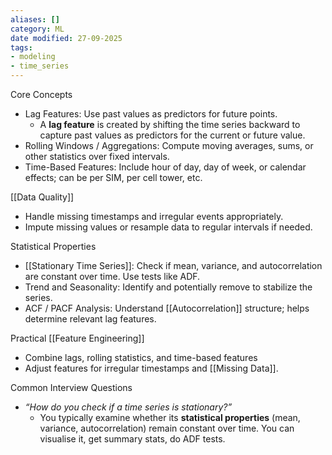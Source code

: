 ```yaml
---
aliases: []
category: ML
date modified: 27-09-2025
tags:
- modeling
- time_series
---
```

Core Concepts

* Lag Features: Use past values as predictors for future points.
	* A **lag feature** is created by shifting the time series backward to capture past values as predictors for the current or future value.
* Rolling Windows / Aggregations: Compute moving averages, sums, or other statistics over fixed intervals.
* Time-Based Features: Include hour of day, day of week, or calendar effects; can be per SIM, per cell tower, etc.

[[Data Quality]]
* Handle missing timestamps and irregular events appropriately.
* Impute missing values or resample data to regular intervals if needed.

Statistical Properties

* [[Stationary Time Series]]: Check if mean, variance, and autocorrelation are constant over time. Use tests like ADF.
* Trend and Seasonality: Identify and potentially remove to stabilize the series.
* ACF / PACF Analysis: Understand [[Autocorrelation]] structure; helps determine relevant lag features.

Practical [[Feature Engineering]]

* Combine lags, rolling statistics, and time-based features
* Adjust features for irregular timestamps and [[Missing Data]].

Common Interview Questions
* *“How do you check if a time series is stationary?”*
	* You typically examine whether its **statistical properties** (mean, variance, autocorrelation) remain constant over time. You can visualise it, get summary stats, do ADF tests.
